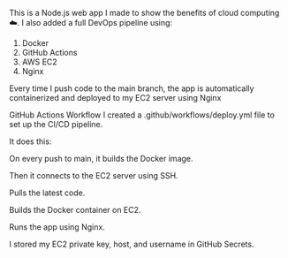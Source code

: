 This is a Node.js web app I made to show the benefits of cloud computing ☁️.
I also added a full DevOps pipeline using:

1. Docker
2. GitHub Actions
3. AWS EC2
4. Nginx

Every time I push code to the main branch, the app is automatically containerized and deployed to my EC2 server using Nginx 

GitHub Actions Workflow
I created a .github/workflows/deploy.yml file to set up the CI/CD pipeline.

It does this:

On every push to main, it builds the Docker image.

Then it connects to the EC2 server using SSH.

Pulls the latest code.

Builds the Docker container on EC2.

Runs the app using Nginx.

I stored my EC2 private key, host, and username in GitHub Secrets.
